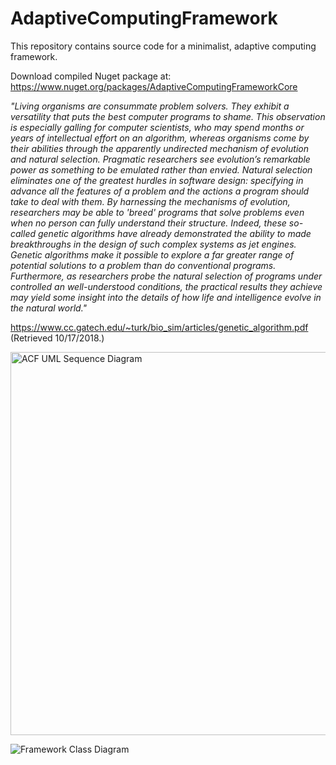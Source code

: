 # AdaptiveComputingFramework
This repository contains source code for a minimalist, adaptive computing framework.

Download compiled Nuget package at: https://www.nuget.org/packages/AdaptiveComputingFrameworkCore

<i>"Living organisms are consummate problem solvers. They exhibit a versatility that puts the best computer programs to shame. This observation is
especially galling for computer scientists, who may spend months or years of intellectual effort on an algorithm, whereas organisms come by their abilities
through the apparently undirected mechanism of evolution and natural selection.
Pragmatic researchers see evolution’s remarkable power as something to be emulated rather than envied. Natural selection eliminates one of the greatest
hurdles in software design: specifying in advance all the features of a problem and the actions a program should take to deal with them. By harnessing the
mechanisms of evolution, researchers may be able to 'breed' programs that solve problems even when no person can fully understand their structure.
Indeed, these so-called genetic algorithms have already demonstrated the ability to made breakthroughs in the design of such complex systems as jet
engines. 
Genetic algorithms make it possible to explore a far greater range of potential solutions to a problem than do conventional programs. Furthermore, as
researchers probe the natural selection of programs under controlled an well-understood conditions, the practical results they achieve may yield some
insight into the details of how life and intelligence evolve in the natural world."</i> 

https://www.cc.gatech.edu/~turk/bio_sim/articles/genetic_algorithm.pdf (Retrieved 10/17/2018.)

<img width="613" alt="ACF UML Sequence Diagram" src="https://github.com/rperez-rosario/AdaptiveComputingFramework/assets/24212098/8a0a1f98-191b-4cce-8731-475f24a71c5e">

![Framework Class Diagram](https://github.com/rperez-rosario/AdaptiveComputingFramework/assets/24212098/9658fc7c-6e0d-47be-8956-e09e3e0edad5)
